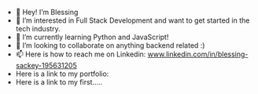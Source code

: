 - 👋 Hey! I’m Blessing
- 👀 I’m interested in Full Stack Development and want to get started in the tech industry.
- 🌱 I’m currently learning Python and JavaScript!
- 💞️ I’m looking to collaborate on anything backend related :)
- 📫 Here is how to reach me on Linkedin: www.linkedin.com/in/blessing-sackey-195631205
- Here is a link to my portfolio:
- Here is a link to my first.....

<!---
bjns22/bjns22 is a ✨ special ✨ repository because its `README.md` (this file) appears on your GitHub profile.
You can click the Preview link to take a look at your changes.
--->
